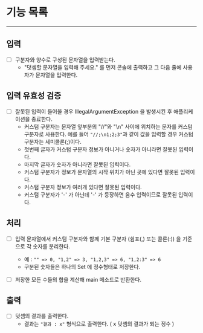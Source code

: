 # 기능 목록

--- 
## 입력
- [ ] 구분자와 양수로 구성된 문자열을 입력받는다.
  - "덧셈할 문자열을 입력해 주세요." 를 먼저 콘솔에 출력하고 그 다음 줄에 사용자가 문자열을 입력한다.
  
## 입력 유효성 검증
- [ ] 잘못된 입력이 들어올 경우 IllegalArgumentException 을 발생시킨 후 애플리케이션을 종료한다.
  - 커스텀 구분자는  문자열 앞부분의 "//"와 "\n" 사이에 위치하는 문자를 커스텀 구분자로 사용한다.
      예를 들어 ```"//;\n1;2;3"```과 같이 값을 입력할 경우 커스텀 구분자는 세미콜론(;)이다.
  - 첫번째 글자가 커스텀 구분자 정보가 아니거나 숫자가 아니라면 잘못된 입력이다.
  - 마지막 글자가 숫자가 아니라면 잘못된 입력이다.
  - 커스텀 구분자가 정보가 문자열의 시작 위치가 아닌 곳에 있다면 잘못된 입력이다.
  - 커스텀 구분자 정보가 여러개 있다면 잘못된 입력이다.
  - 커스텀 구분자가 '-' 가 아닌데 '-' 가 등장하면 음수 입력이므로 잘못된 입력이다.
  
## 처리
- [ ] 입력 문자열에서 커스텀 구분자와 함께 기본 구분자 (쉼표(,) 또는 콜론(:)) 을 기준으로 각 숫자를 분리한다.
  - 예 : ```"" => 0, "1,2" => 3, "1,2,3" => 6, "1,2:3" => 6```
  - 구분된 숫자들은 하나의 Set 에 정수형태로 저장한다.

- [ ] 저장한 모든 수들의 합을 계산해 main 메소드로 반환한다.

## 출력
- [ ] 덧셈의 결과를 출력한다.
  - 결과는 ```"결과 : x"``` 형식으로 출력한다. ( x 덧셈의 결과가 되는 정수 )